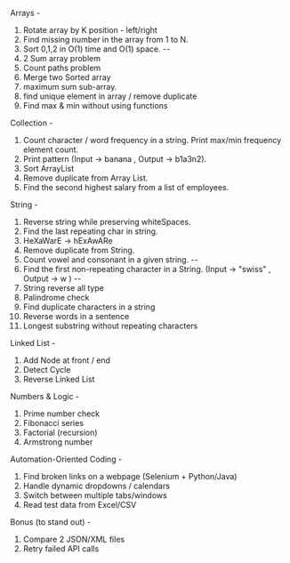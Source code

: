 Arrays - 
1. Rotate array by K position - left/right
2. Find missing number in the array from 1 to N.
3. Sort 0,1,2 in O(1) time and O(1) space. --
4. 2 Sum array problem
5. Count paths problem 
6. Merge two Sorted array 
7. maximum sum sub-array.
8. find unique element in array / remove duplicate
9. Find max & min without using functions

Collection - 
1. Count character / word frequency in a string. Print max/min frequency element count.
2. Print pattern (Input -> banana , Output -> b1a3n2).
3. Sort ArrayList 
4. Remove duplicate from Array List.
5. Find the second highest salary from a list of employees.

String - 
1.  Reverse string while preserving whiteSpaces.
2.  Find the last repeating char in string.
3.  HeXaWarE -> hExAwARe
4.  Remove duplicate from String.
5.  Count vowel and consonant in a given string. --
6.  Find the first non-repeating character in a String. (Input -> "swiss" , Output -> w ) --
7.  String reverse all type
8.  Palindrome check
9.  Find duplicate characters in a string
10. Reverse words in a sentence
11. Longest substring without repeating characters
 
Linked List  - 
1. Add Node at front / end
2. Detect Cycle
3. Reverse Linked List
 
Numbers & Logic - 
1. Prime number check
2. Fibonacci series
3. Factorial (recursion)
4. Armstrong number

Automation-Oriented Coding - 
1. Find broken links on a webpage (Selenium + Python/Java)
2. Handle dynamic dropdowns / calendars
3. Switch between multiple tabs/windows
4. Read test data from Excel/CSV

Bonus (to stand out) - 
1. Compare 2 JSON/XML files
3. Retry failed API calls
 
 
 